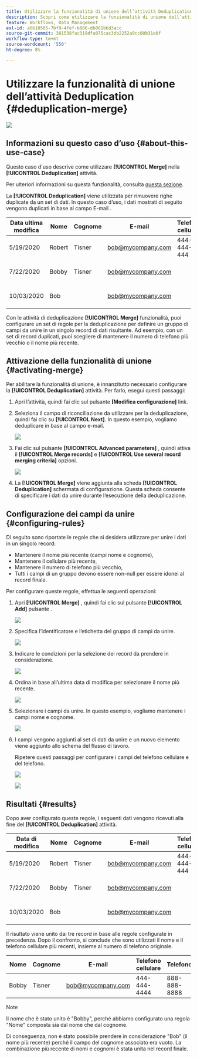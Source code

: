 ```yaml
---
title: Utilizzare la funzionalità di unione dell’attività Deduplication
description: Scopri come utilizzare la funzionalità di unione dell’attività Deduplication
feature: Workflows, Data Management
exl-id: a6b10585-7bf9-4fef-b886-db081b6d3acc
source-git-commit: 381538fac319dfa075cac3db2252a9cc80b31e0f
workflow-type: tm+mt
source-wordcount: '550'
ht-degree: 8%

---
```


# Utilizzare la funzionalità di unione dell’attività Deduplication {#deduplication-merge}

![](../../assets/v7-only.svg)

## Informazioni su questo caso d’uso {#about-this-use-case}

Questo caso d&#39;uso descrive come utilizzare **[!UICONTROL Merge]** nella **[!UICONTROL Deduplication]** attività.

Per ulteriori informazioni su questa funzionalità, consulta [questa sezione](deduplication.md#merging-fields-into-single-record).

La **[!UICONTROL Deduplication]** viene utilizzata per rimuovere righe duplicate da un set di dati. In questo caso d’uso, i dati mostrati di seguito vengono duplicati in base al campo E-mail .

| Data ultima modifica | Nome | Cognome | E-mail | Telefono cellulare | Telefono |
|-----|------------|-----------|-------|--------------|------|
| 5/19/2020 | Robert | Tisner | bob@mycompany.com | 444-444-444 | 777-777-7777 |
| 7/22/2020 | Bobby | Tisner | bob@mycompany.com |  | 777-777-7777 |
| 10/03/2020 | Bob |  | bob@mycompany.com |  | 888-888-8888 |

Con le attività di deduplicazione **[!UICONTROL Merge]** funzionalità, puoi configurare un set di regole per la deduplicazione per definire un gruppo di campi da unire in un singolo record di dati risultante. Ad esempio, con un set di record duplicati, puoi scegliere di mantenere il numero di telefono più vecchio o il nome più recente.

## Attivazione della funzionalità di unione {#activating-merge}


Per abilitare la funzionalità di unione, è innanzitutto necessario configurare la **[!UICONTROL Deduplication]** attività. Per farlo, esegui questi passaggi:

1. Apri l’attività, quindi fai clic sul pulsante **[Modifica configurazione]** link.

1. Seleziona il campo di riconciliazione da utilizzare per la deduplicazione, quindi fai clic su **[!UICONTROL Next]**. In questo esempio, vogliamo deduplicare in base al campo e-mail.

   ![](assets/uc_merge_edit.png)

1. Fai clic sul pulsante **[!UICONTROL Advanced parameters]** , quindi attiva il **[!UICONTROL Merge records]** e **[!UICONTROL Use several record merging criteria]** opzioni.

   ![](assets/uc_merge_advanced_parameters.png)

1. La **[!UICONTROL Merge]** viene aggiunta alla scheda **[!UICONTROL Deduplication]** schermata di configurazione. Questa scheda consente di specificare i dati da unire durante l’esecuzione della deduplicazione.

## Configurazione dei campi da unire {#configuring-rules}

Di seguito sono riportate le regole che si desidera utilizzare per unire i dati in un singolo record:

* Mantenere il nome più recente (campi nome e cognome),
* Mantenere il cellulare più recente,
* Mantenere il numero di telefono più vecchio,
* Tutti i campi di un gruppo devono essere non-null per essere idonei al record finale.

Per configurare queste regole, effettua le seguenti operazioni:

1. Apri **[!UICONTROL Merge]** , quindi fai clic sul pulsante **[!UICONTROL Add]** pulsante .

   ![](assets/uc_merge_add.png)

1. Specifica l’identificatore e l’etichetta del gruppo di campi da unire.

   ![](assets/uc_merge_identifier.png)

1. Indicare le condizioni per la selezione dei record da prendere in considerazione.

   ![](assets/uc_merge_filter.png)

1. Ordina in base all’ultima data di modifica per selezionare il nome più recente.

   ![](assets/uc_merge_sort.png)

1. Selezionare i campi da unire. In questo esempio, vogliamo mantenere i campi nome e cognome.

   ![](assets/uc_merge_keep.png)

1. I campi vengono aggiunti al set di dati da unire e un nuovo elemento viene aggiunto allo schema del flusso di lavoro.

   Ripetere questi passaggi per configurare i campi del telefono cellulare e del telefono.

   ![](assets/dedup8.png)

   ![](assets/dedup9.png)

## Risultati {#results}

Dopo aver configurato queste regole, i seguenti dati vengono ricevuti alla fine del **[!UICONTROL Deduplication]** attività.

| Data di modifica | Nome | Cognome | E-mail | Telefono cellulare | Telefono |
|-----|------------|-----------|-------|--------------|------|
| 5/19/2020 | Robert | Tisner | bob@mycompany.com | 444-444-444 | 777-777-7777 |
| 7/22/2020 | Bobby | Tisner | bob@mycompany.com |  | 777-777-7777 |
| 10/03/2020 | Bob |  | bob@mycompany.com |  | 888-888-8888 |

Il risultato viene unito dai tre record in base alle regole configurate in precedenza. Dopo il confronto, si conclude che sono utilizzati il nome e il telefono cellulare più recenti, insieme al numero di telefono originale.

| Nome | Cognome | E-mail | Telefono cellulare | Telefono |
|------------|-----------|-------|--------------|------|
| Bobby | Tisner | bob@mycompany.com | 444-444-4444 | 888-888-8888 |

>[!NOTE]
>
> Il nome che è stato unito è &quot;Bobby&quot;, perché abbiamo configurato una regola &quot;Nome&quot; composta sia dal nome che dal cognome.
>
>Di conseguenza, non è stato possibile prendere in considerazione &quot;Bob&quot; (il nome più recente) perché il campo del cognome associato era vuoto. La combinazione più recente di nomi e cognomi è stata unita nel record finale.
